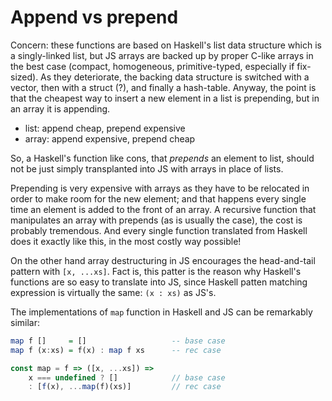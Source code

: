 # Append vs prepend

Concern: these functions are based on Haskell's list data structure which is a singly-linked list, but JS arrays are backed up by proper C-like arrays in the best case (compact, homogeneous, primitive-typed, especially if fix-sized). As they deteriorate, the backing data structure is switched with a vector, then with a struct (?), and finally a hash-table. Anyway, the point is that the cheapest way to insert a new element in a list is prepending, but in an array it is appending.

* list: append cheap, prepend expensive
* array: append expensive, prepend cheap

So, a Haskell's function like cons, that *prepends* an element to list, should not be just simply transplanted into JS with arrays in place of lists.

Prepending is very expensive with arrays as they have to be relocated in order to make room for the new element; and that happens every single time an element is added to the front of an array. A recursive function that manipulates an array with prepends (as is usually the case), the cost is probably tremendous. And every single function translated from Haskell does it exactly like this, in the most costly way possible!

On the other hand array destructuring in JS encourages the head-and-tail pattern with `[x, ...xs]`. Fact is, this patter is the reason why Haskell's functions are so easy to translate into JS, since Haskell patten matching expression is virtually the same: `(x : xs)` as JS's.

The implementations of `map` function in Haskell and JS can be remarkably similar:

```hs
map f []     = []                   -- base case
map f (x:xs) = f(x) : map f xs      -- rec case
```

```js
const map = f => ([x, ...xs]) =>
    x === undefined ? []            // base case
    : [f(x), ...map(f)(xs)]         // rec case
```
